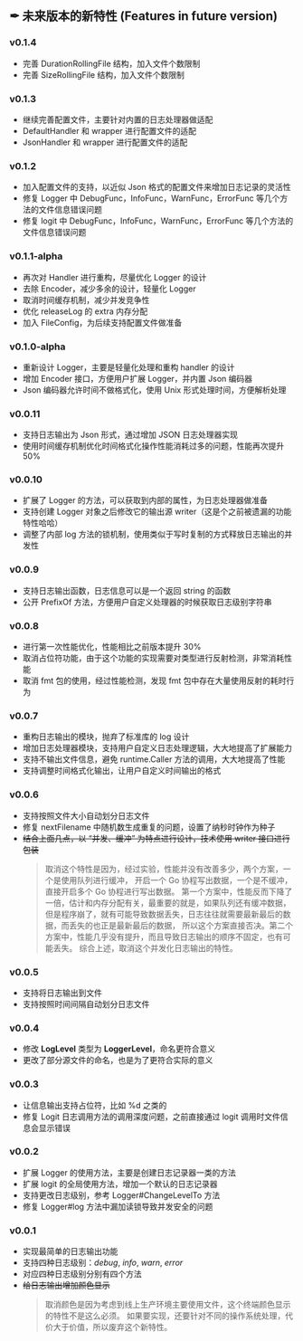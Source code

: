 ## ✒ 未来版本的新特性 (Features in future version)

### v0.1.4
* 完善 DurationRollingFile 结构，加入文件个数限制
* 完善 SizeRollingFile 结构，加入文件个数限制

### v0.1.3
* 继续完善配置文件，主要针对内置的日志处理器做适配
* DefaultHandler 和 wrapper 进行配置文件的适配
* JsonHandler 和 wrapper 进行配置文件的适配

### v0.1.2
* 加入配置文件的支持，以近似 Json 格式的配置文件来增加日志记录的灵活性
* 修复 Logger 中 DebugFunc，InfoFunc，WarnFunc，ErrorFunc 等几个方法的文件信息错误问题
* 修复 logit 中 DebugFunc，InfoFunc，WarnFunc，ErrorFunc 等几个方法的文件信息错误问题

### v0.1.1-alpha
* 再次对 Handler 进行重构，尽量优化 Logger 的设计
* 去除 Encoder，减少多余的设计，轻量化 Logger
* 取消时间缓存机制，减少并发竞争性
* 优化 releaseLog 的 extra 内存分配
* 加入 FileConfig，为后续支持配置文件做准备

### v0.1.0-alpha
* 重新设计 Logger，主要是轻量化处理和重构 handler 的设计
* 增加 Encoder 接口，方便用户扩展 Logger，并内置 Json 编码器
* Json 编码器允许时间不做格式化，使用 Unix 形式处理时间，方便解析处理

### v0.0.11
* 支持日志输出为 Json 形式，通过增加 JSON 日志处理器实现
* 使用时间缓存机制优化时间格式化操作性能消耗过多的问题，性能再次提升 50%

### v0.0.10
* 扩展了 Logger 的方法，可以获取到内部的属性，为日志处理器做准备
* 支持创建 Logger 对象之后修改它的输出源 writer（这是个之前被遗漏的功能特性哈哈）
* 调整了内部 log 方法的锁机制，使用类似于写时复制的方式释放日志输出的并发性

### v0.0.9
* 支持日志输出函数，日志信息可以是一个返回 string 的函数
* 公开 PrefixOf 方法，方便用户自定义处理器的时候获取日志级别字符串

### v0.0.8
* 进行第一次性能优化，性能相比之前版本提升 30%
* 取消占位符功能，由于这个功能的实现需要对类型进行反射检测，非常消耗性能
* 取消 fmt 包的使用，经过性能检测，发现 fmt 包中存在大量使用反射的耗时行为

### v0.0.7
* 重构日志输出的模块，抛弃了标准库的 log 设计
* 增加日志处理器模块，支持用户自定义日志处理逻辑，大大地提高了扩展能力
* 支持不输出文件信息，避免 runtime.Caller 方法的调用，大大地提高了性能
* 支持调整时间格式化输出，让用户自定义时间输出的格式

### v0.0.6
* 支持按照文件大小自动划分日志文件
* 修复 nextFilename 中随机数生成重复的问题，设置了纳秒时钟作为种子
* ~~结合上面几点，以 “并发、缓冲” 为特点进行设计，技术使用 writer 接口进行包装~~
    > 取消这个特性是因为，经过实验，性能并没有改善多少，两个方案，一个是使用队列进行缓冲，
    > 开启一个 Go 协程写出数据，一个是不缓冲，直接开启多个 Go 协程进行写出数据。
    > 第一个方案中，性能反而下降了一倍，估计和内存分配有关，最重要的就是，如果队列还有缓冲数据，
    > 但是程序崩了，就有可能导致数据丢失，日志往往就需要最新最后的数据，而丢失的也正是最新最后的数据，
    > 所以这个方案直接否决。第二个方案中，性能几乎没有提升，而且导致日志输出的顺序不固定，也有可能丢失。
    > 综合上述，取消这个并发化日志输出的特性。

### v0.0.5
* 支持将日志输出到文件
* 支持按照时间间隔自动划分日志文件

### v0.0.4
* 修改 **LogLevel** 类型为 **LoggerLevel**，命名更符合意义
* 更改了部分源文件的命名，也是为了更符合实际的意义

### v0.0.3
* 让信息输出支持占位符，比如 %d 之类的
* 修复 Logit 日志调用方法的调用深度问题，之前直接通过 logit 调用时文件信息会显示错误

### v0.0.2
* 扩展 Logger 的使用方法，主要是创建日志记录器一类的方法
* 扩展 logit 的全局使用方法，增加一个默认的日志记录器
* 支持更改日志级别，参考 Logger#ChangeLevelTo 方法
* 修复 Logger#log 方法中漏加读锁导致并发安全的问题

### v0.0.1
* 实现最简单的日志输出功能
* 支持四种日志级别：_debug_, _info_, _warn_, _error_
* 对应四种日志级别分别有四个方法
* ~~给日志输出增加颜色显示~~
    > 取消颜色是因为考虑到线上生产环境主要使用文件，这个终端颜色显示的特性不是这么必须。
    > 如果要实现，还要针对不同的操作系统处理，代价大于价值，所以废弃这个新特性。